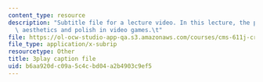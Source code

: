 ```yaml
---
content_type: resource
description: "Subtitle file for a lecture video. In this lecture, the professors discuss\
  \ aesthetics and polish in video games.\t"
file: https://ol-ocw-studio-app-qa.s3.amazonaws.com/courses/cms-611j-creating-video-games-fall-2014/b6aa920dc09a5c4cbd04a2b4903c9ef5_0teK9aXB0GI.vtt
file_type: application/x-subrip
resourcetype: Other
title: 3play caption file
uid: b6aa920d-c09a-5c4c-bd04-a2b4903c9ef5
---
```

